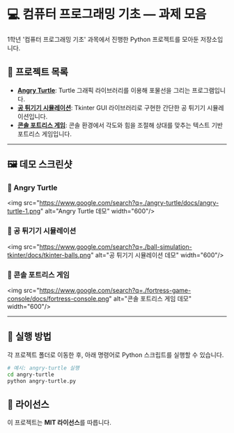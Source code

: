 # 💻 컴퓨터 프로그래밍 기초 — 과제 모음

1학년 '컴퓨터 프로그래밍 기초' 과목에서 진행한 Python 프로젝트를 모아둔 저장소입니다.

## 📂 프로젝트 목록

  - **[Angry Turtle](https://www.google.com/search?q=./angry-turtle/)**: Turtle 그래픽 라이브러리를 이용해 포물선을 그리는 프로그램입니다.
  - **[공 튀기기 시뮬레이션](https://www.google.com/search?q=./ball-simulation-tkinter/)**: Tkinter GUI 라이브러리로 구현한 간단한 공 튀기기 시뮬레이션입니다.
  - **[콘솔 포트리스 게임](https://www.google.com/search?q=./fortress-game-console/)**: 콘솔 환경에서 각도와 힘을 조절해 상대를 맞추는 텍스트 기반 포트리스 게임입니다.

-----

## 🖼️ 데모 스크린샷

### 🐢 Angry Turtle

\<img src="https://www.google.com/search?q=./angry-turtle/docs/angry-turtle-1.png" alt="Angry Turtle 데모" width="600"/\>

### 🏀 공 튀기기 시뮬레이션

\<img src="https://www.google.com/search?q=./ball-simulation-tkinter/docs/tkinter-balls.png" alt="공 튀기기 시뮬레이션 데모" width="600"/\>

### 🏰 콘솔 포트리스 게임

\<img src="https://www.google.com/search?q=./fortress-game-console/docs/fortress-console.png" alt="콘솔 포트리스 게임 데모" width="600"/\>

-----

## 🚀 실행 방법

각 프로젝트 폴더로 이동한 후, 아래 명령어로 Python 스크립트를 실행할 수 있습니다.

```bash
# 예시: angry-turtle 실행
cd angry-turtle
python angry-turtle.py
```

## 📄 라이선스

이 프로젝트는 **MIT 라이선스**를 따릅니다.
